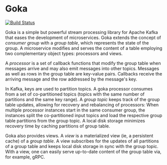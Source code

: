 # Goka

[![Build Status](http://drone.lovoo.io/api/badges/lovoo/goka/status.svg)](http://drone.lovoo.io/lovoo/goka)

Goka is a simple but powerful stream processing library for Apache Kafka that eases the development of microservices.
Goka extends the concept of _consumer group_ with a _group table_, which represents the state of the group.
A microservice modifies and serves the content of a table employing two complementary object types: processors and views.

A _processor_ is a set of callback functions that modify the group table when messages arrive and may also emit messages into other topics.
Messages as well as rows in the group table are key-value pairs.
Callbacks receive the arriving message and the row addressed by the message's key.

In Kafka, keys are used to partition topics.
A goka processor consumes from a set of co-partitioned topics (topics with the same number of partitions and the same key range).
A _group topic_ keeps track of the group table updates, allowing for recovery and rebalancing of processors:
When multiple processor instances start in the same consumer group, the instances split the co-partitioned input topics and load the respective group table partitions from the group topic.
A local disk storage minimizes recovery time by caching partitions of group table.


Goka also provides views.
A _view_ is a materialized view (ie, a persistent cache) of a _group table_.
A view subscribes for the updates of all partitions of a group table and keeps local disk storage in sync with the group topic.
With a view, one can easily serve up-to-date content of the group table via, for example, gRPC.

